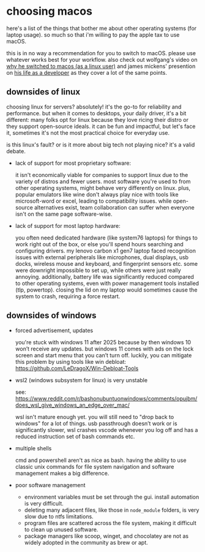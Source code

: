 # choosing macos

here's a list of the things that bother me about other operating systems (for laptop usage). so much so that i'm willing to pay the apple tax to use macOS.

this is in no way a recommendation for you to switch to macOS. please use whatever works best for your workflow. also check out wolfgang's video on [why he switched to macos (as a linux user)](https://www.youtube.com/watch?v=X0DIHlnD_S0) and james mickens' presention on [his life as a developer](https://youtu.be/7Nj9ZjwOdFQ?si=mhz86GWUVsvk6sPe&t=1009) as they cover a lot of the same points.

## downsides of linux

choosing linux for servers? absolutely! it's the go-to for reliability and performance. but when it comes to desktops, your daily driver, it's a bit different: many folks opt for linux because they love ricing their distro or they support open-source ideals. it can be fun and impactful, but let's face it, sometimes it's not the most practical choice for everyday use.

is this linux's fault? or is it more about big tech not playing nice? it's a valid debate.

- lack of support for most proprietary software:

     it isn't economically viable for companies to support linux due to the variety of distros and fewer users. most software you're used to from other operating systems, might behave very differently on linux. plus, popular emulators like wine don't always play nice with tools like microsoft-word or excel, leading to compatibility issues. while open-source alternatives exist, team collaboration can suffer when everyone isn't on the same page software-wise.

- lack of support for most laptop hardware:

     you often need dedicated hardware (like system76 laptops) for things to work right out of the box, or else you'll spend hours searching and configuring drivers. my lenovo carbon x1 gen7 laptop faced recognition issues with external peripherals like microphones, dual displays, usb docks, wireless mouse and keyboard, and fingerprint sensors etc. some were downright impossible to set up, while others were just really annoying. additionally, battery life was significantly reduced compared to other operating systems, even with power management tools installed (tlp, powertop). closing the lid on my laptop would sometimes cause the system to crash, requiring a force restart.

## downsides of windows

- forced advertisement, updates

     you're stuck with windows 11 after 2025 because by then windows 10 won’t receive any updates. but windows 11 comes with ads on the lock screen and start menu that you can’t turn off. luckily, you can mitigate this problem by using tools like win debloat: https://github.com/LeDragoX/Win-Debloat-Tools

- wsl2 (windows subsystem for linux) is very unstable

     see: https://www.reddit.com/r/bashonubuntuonwindows/comments/opujbm/does_wsl_give_windows_an_edge_over_mac/

     wsl isn't mature enough yet. you will still need to "drop back to windows" for a lot of things. usb passthrough doesn’t work or is significantly slower, wsl crashes vscode whenever you log off and has a reduced instruction set of bash commands etc.

- multiple shells

    cmd and powershell aren't as nice as bash. having the ability to use classic unix commands for file system navigation and software management makes a big difference.

- poor software management

   - environment variables must be set through the gui. install automation is very difficult.
   - deleting many adjacent files, like those in `node_module` folders, is very slow due to ntfs limitations.
   - program files are scattered across the file system, making it difficult to clean up unused software.
   - package managers like scoop, winget, and chocolatey are not as widely adopted in the community as brew or apt.
